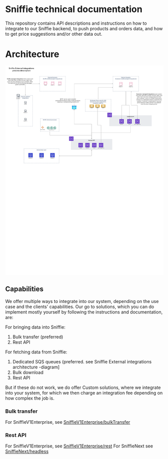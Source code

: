 # Sniffie technical documentation

This repository contains API descriptions and instructions on how to integrate to our Sniffie backend, to push products and orders data, and how to get price suggestions and/or other data out. 

# Architecture
![Sniffie External integrations architecture](Sniffie_External_integrations-architecture.png)

## Capabilities
We offer multiple ways to integrate into our system, depending on the use case and the clients' capabilities.
Our go to solutions, which you can do implement mostly yourself by following the instructions and documentation, are:

For bringing data into Sniffie:
1. Bulk transfer (preferred)
2. Rest API

For fetching data from Sniffie:
1. Dedicated SQS queues (preferred. see Sniffie External integrations architecture -diagram]
3. Bulk download
2. Rest API

But if these do not work, we do offer Custom solutions, where we integrate into your system, for which we then charge an integration fee depending on how complex the job is. 

### Bulk transfer
For SniffieV1Enterprise, see [SniffieV1Enterprise/bulkTransfer](SniffieV1Enterprise/bulkTransfer)

### Rest API
For SniffieV1Enterprise, see [SniffieV1Enterprise/rest](SniffieV1Enterprise/rest)
For SniffieNext see [SniffieNext/headless](SniffieNext/headless)
